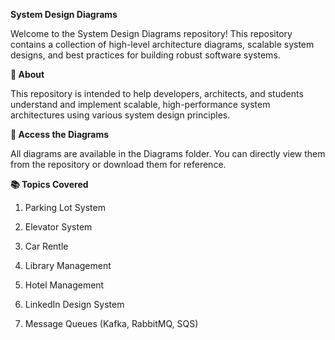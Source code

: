**System Design Diagrams**

Welcome to the System Design Diagrams repository! This repository contains a collection of high-level architecture diagrams, scalable system designs, and best practices for building robust software systems.

**📌 About**

This repository is intended to help developers, architects, and students understand and implement scalable, high-performance system architectures using various system design principles.

**🔗 Access the Diagrams**

All diagrams are available in the Diagrams folder. You can directly view them from the repository or download them for reference.

**📚 Topics Covered**

1. Parking Lot System

2. Elevator System

3. Car Rentle

4. Library Management

5. Hotel Management

6. LinkedIn Design System

7. Message Queues (Kafka, RabbitMQ, SQS)




